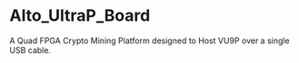 # Alto_UltraP_Board
A Quad FPGA Crypto Mining Platform designed to Host VU9P over a single USB cable.

